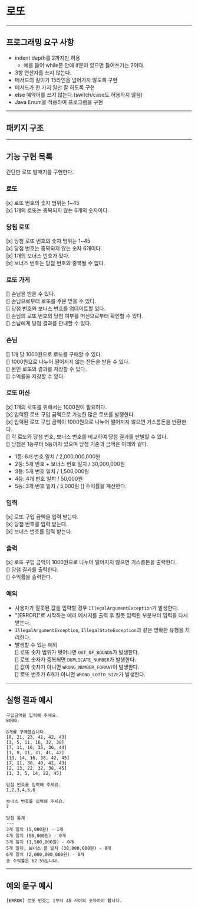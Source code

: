# 로또

---

## 프로그래밍 요구 사항
- indent depth를 2까지만 허용
    - 예를 들어 while문 안에 if문이 있으면 들여쓰기는 2이다.
- 3항 연산자를 쓰지 않는다.
- 메서드의 길이가 15라인을 넘어가지 않도록 구현
- 메서드가 한 가지 일만 잘 하도록 구현
- else 예약어를 쓰지 않는다.(switch/case도 허용하지 않음)
- Java Enum을 적용하여 프로그램을 구현

---

## 패키지 구조


---

## 기능 구현 목록

간단한 로또 발매기를 구현한다.

### 로또
[x] 로또 번호의 숫자 범위는 1~45   
[x] 1개의 로또는 중복되지 않는 6개의 숫자이다.

### 당첨 로또
[x] 당첨 로또 번호의 숫자 범위는 1~45   
[x] 당첨 번호는 중복되지 않는 숫자 6개이다.   
[x] 1개의 보너스 번호가 있다.   
[x] 보너스 번호는 당첨 번호와 중복될 수 없다.   

### 로또 가게
[] 손님을 받을 수 있다.   
[] 손님으로부터 로또를 주문 받을 수 있다.   
[] 당첨 번호와 보너스 번호를 업데이트할 있다.   
[] 손님의 로또 번호의 당첨 여부를 머신으로부터 확인할 수 있다.   
[] 손님에게 당첨 결과를 안내할 수 있다.   

### 손님
[] 1개 당 1000원으로 로또를 구매할 수 있다.   
[] 1000원으로 나누어 떨어지지 않는 잔돈을 받을 수 있다.   
[] 본인 로또의 결과를 저장할 수 있다.   
[] 수익률을 저장할 수 있다.   

### 로또 머신
[x] 1개의 로또를 위해서는 1000원이 필요하다.   
[x] 입력된 로또 구입 금액으로 가능한 많은 로또를 발행한다.   
[x] 입력된 로또 구입 금액이 1000원으로 나누어 떨어지지 않으면 거스름돈을 반환한다.   
[] 각 로또와 당첨 번호, 보너스 번호를 비교하여 당첨 결과를 판별할 수 있다.   
[] 당첨은 1등부터 5등까지 있으며 당첨 기준과 금액은 아래와 같다.   
- 1등: 6개 번호 일치 / 2,000,000,000원
- 2등: 5개 번호 + 보너스 번호 일치 / 30,000,000원
- 3등: 5개 번호 일치 / 1,500,000원
- 4등: 4개 번호 일치 / 50,000원
- 5등: 3개 번호 일치 / 5,000원
[] 수익률을 계산한다.

### 입력
[x] 로또 구입 금액을 입력 받는다.   
[x] 당첨 번호를 입력 받는다.   
[x] 보너스 번호를 입력 받는다.   

### 출력
[x] 로또 구입 금액이 1000원으로 나누어 떨어지지 않으면 거스름돈을 출력한다.   
[] 당첨 결과를 출력한다.   
[] 수익률을 출력한다.   

### 예외
- 사용자가 잘못된 값을 입력할 경우 `IllegalArgumentException`가 발생한다.   
- "[ERROR]"로 시작하는 에러 메시지를 출력 후 잘못 입력된 부분부터 입력을 다시 받는다.
- `IllegalArgumentException`, `IllegalStateException`과 같은 명확한 유형을 처리한다.   
- 발생할 수 있는 예외   
[] 로또 숫자 범위가 벗어나면 `OUT_OF_BOUNDS`가 발생한다.   
[] 로또 숫자가 중복되면 `DUPLICATE_NUMBER`가 발생한다.   
[] 값이 숫자가 아니면 `WRONG_NUMBER_FORMAT`이 발생한다.   
[] 로또 번호가 6개가 아니면 `WRONG_LOTTO_SIZE`가 발생한다.   

---

## 실행 결과 예시

```
구입금액을 입력해 주세요.
8000

8개를 구매했습니다.
[8, 21, 23, 41, 42, 43]
[3, 5, 11, 16, 32, 38]
[7, 11, 16, 35, 36, 44]
[1, 8, 11, 31, 41, 42]
[13, 14, 16, 38, 42, 45]
[7, 11, 30, 40, 42, 43]
[2, 13, 22, 32, 38, 45]
[1, 3, 5, 14, 22, 45]

당첨 번호를 입력해 주세요.
1,2,3,4,5,6

보너스 번호를 입력해 주세요.
7

당첨 통계
---
3개 일치 (5,000원) - 1개
4개 일치 (50,000원) - 0개
5개 일치 (1,500,000원) - 0개
5개 일치, 보너스 볼 일치 (30,000,000원) - 0개
6개 일치 (2,000,000,000원) - 0개
총 수익률은 62.5%입니다.

```

---

## 예외 문구 예시

```
[ERROR] 로또 번호는 1부터 45 사이의 숫자여야 합니다.
```
